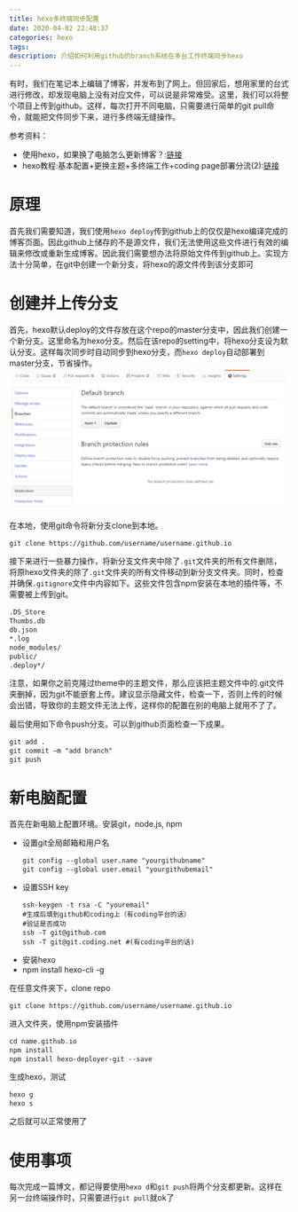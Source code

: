 ```yaml
---
title: hexo多终端同步配置
date: 2020-04-02 22:48:37
categories: hexo
tags:
description: 介绍如何利用github的branch系统在多台工作终端同步hexo
---
```


有时，我们在笔记本上编辑了博客，并发布到了网上。但回家后，想用家里的台式进行修改，却发现电脑上没有对应文件，可以说是非常难受。这里，我们可以将整个项目上传到github。这样，每次打开不同电脑，只需要进行简单的git pull命令，就能把文件同步下来，进行多终端无缝操作。


参考资料：
- 使用hexo，如果换了电脑怎么更新博客？:[链接](https://www.zhihu.com/question/21193762)
- hexo教程:基本配置+更换主题+多终端工作+coding page部署分流(2):[链接](http://fangzh.top/2018/2018090715/)

# 原理
首先我们需要知道，我们使用```hexo deploy```传到github上的仅仅是hexo编译完成的博客页面。因此github上储存的不是源文件，我们无法使用这些文件进行有效的编辑来修改或重新生成博客。因此我们需要想办法将原始文件传到github上。实现方法十分简单，在git中创建一个新分支，将hexo的源文件传到该分支即可

# 创建并上传分支
首先，hexo默认deploy的文件存放在这个repo的master分支中，因此我们创建一个新分支。这里命名为hexo分支。然后在该repo的setting中，将hexo分支设为默认分支。这样每次同步时自动同步到hexo分支，而```hexo deploy```自动部署到master分支，节省操作。
![config2](Hexo_Sync/../Hexo-Sync/git_branch_setting.png)

在本地，使用git命令将新分支clone到本地。
```
git clone https://github.com/username/username.github.io
```

接下来进行一些暴力操作，将新分支文件夹中除了```.git```文件夹的所有文件删除，将原hexo文件夹的除了```.git```文件夹的所有文件移动到新分支文件夹。同时，检查并确保```.gitignore```文件中内容如下。这些文件包含npm安装在本地的插件等，不需要被上传到git。
```
.DS_Store
Thumbs.db
db.json
*.log
node_modules/
public/
.deploy*/
```

注意，如果你之前克隆过theme中的主题文件，那么应该把主题文件中的.git文件夹删掉，因为git不能嵌套上传。建议显示隐藏文件，检查一下，否则上传的时候会出错，导致你的主题文件无法上传，这样你的配置在别的电脑上就用不了了。

最后使用如下命令push分支。可以到github页面检查一下成果。
```
git add .
git commit –m "add branch"
git push 
```

# 新电脑配置
首先在新电脑上配置环境。安装git，node.js, npm

- 设置git全局邮箱和用户名
  ```
  git config --global user.name "yourgithubname"
  git config --global user.email "yourgithubemail"
  ```
- 设置SSH key
  ```
  ssh-keygen -t rsa -C "youremail"
  #生成后填到github和coding上（有coding平台的话）
  #验证是否成功
  ssh -T git@github.com
  ssh -T git@git.coding.net #(有coding平台的话)
  ```
- 安装hexo
- npm install hexo-cli -g
  
在任意文件夹下，clone repo
```
git clone https://github.com/username/username.github.io
```
进入文件夹，使用npm安装插件
```
cd name.github.io
npm install
npm install hexo-deployer-git --save
```
生成hexo，测试
```
hexo g
hexo s
```
之后就可以正常使用了

# 使用事项
每次完成一篇博文，都记得要使用```hexo d```和```git push```将两个分支都更新。这样在另一台终端操作时，只需要进行```git pull```就ok了
